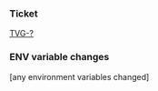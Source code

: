 ### Ticket
[TVG-?](https://natalie-g-projects.atlassian.net/browse/TVG-?)

### ENV variable changes
[any environment variables changed]